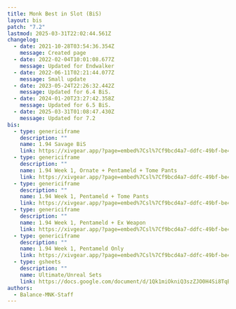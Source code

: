 ```yaml
---
title: Monk Best in Slot (BiS)
layout: bis
patch: "7.2"
lastmod: 2025-03-31T22:02:44.561Z
changelog:
  - date: 2021-10-28T03:54:36.354Z
    message: Created page
  - date: 2022-02-04T10:01:08.677Z
    message: Updated for Endwalker
  - date: 2022-06-11T02:21:44.077Z
    message: Small update
  - date: 2023-05-24T22:26:32.442Z
    message: Updated for 6.4 BiS.
  - date: 2024-01-20T23:27:42.358Z
    message: Updated for 6.5 BiS.
  - date: 2025-03-31T01:08:47.430Z
    message: Updated for 7.2
bis:
  - type: genericiframe
    description: ""
    name: 1.94 Savage BiS
    link: https://xivgear.app/?page=embed%7Csl%7Cf9bcd4a7-ddfc-49bf-be48-b1caf4e0fa8b&onlySetIndex=1
  - type: genericiframe
    description: ""
    name: 1.94 Week 1, Ornate + Pentameld + Tome Pants
    link: https://xivgear.app/?page=embed%7Csl%7Cf9bcd4a7-ddfc-49bf-be48-b1caf4e0fa8b&onlySetIndex=3
  - type: genericiframe
    description: ""
    name: 1.94 Week 1, Pentameld + Tome Pants
    link: https://xivgear.app/?page=embed%7Csl%7Cf9bcd4a7-ddfc-49bf-be48-b1caf4e0fa8b&onlySetIndex=5
  - type: genericiframe
    description: ""
    name: 1.94 Week 1, Pentameld + Ex Weapon
    link: https://xivgear.app/?page=embed%7Csl%7Cf9bcd4a7-ddfc-49bf-be48-b1caf4e0fa8b&onlySetIndex=9
  - type: genericiframe
    description: ""
    name: 1.94 Week 1, Pentameld Only
    link: https://xivgear.app/?page=embed%7Csl%7Cf9bcd4a7-ddfc-49bf-be48-b1caf4e0fa8b&onlySetIndex=11
  - type: gsheets
    description: ""
    name: Ultimate/Unreal Sets
    link: https://docs.google.com/document/d/1Qk1miOkniQ3szZJO0H4Si8TqBnoEDLhVuPPPH5z63kc/edit?usp=sharing
authors:
  - Balance-MNK-Staff
---
```

